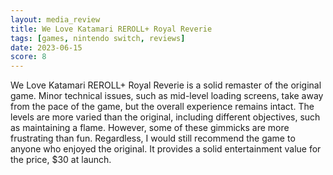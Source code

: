 ```yaml
---
layout: media_review
title: We Love Katamari REROLL+ Royal Reverie
tags: [games, nintendo switch, reviews]
date: 2023-06-15
score: 8
---
```


We Love Katamari REROLL+ Royal Reverie is a solid remaster of the original game. Minor technical issues, such as mid-level loading screens, take away from the pace of the game, but the overall experience remains intact. The levels are more varied than the original, including different objectives, such as maintaining a flame. However, some of these gimmicks are more frustrating than fun. Regardless, I would still recommend the game to anyone who enjoyed the original. It provides a solid entertainment value for the price, $30 at launch.
